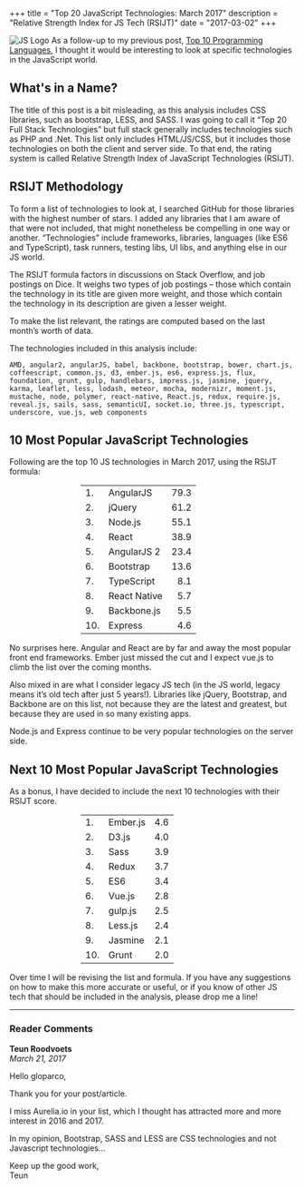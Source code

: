 +++
title       = "Top 20 JavaScript Technologies: March 2017"
description = "Relative Strength Index for JS Tech (RSIJT)"
date        = "2017-03-02"
+++

![JS Logo](/js.jpg) As a follow-up to my previous post, [Top 10 Programming Languages](/top-10-programming-languages-march-2017), I thought it would be interesting to look at specific technologies in the JavaScript world.

## What's in a Name?

The title of this post is a bit misleading, as this analysis includes CSS libraries, such as bootstrap, LESS, and SASS. I was going to call it “Top 20 Full Stack Technologies” but full stack generally includes technologies such as PHP and .Net. This list only includes HTML/JS/CSS, but it includes those technologies on both the client and server side. To that end, the rating system is called Relative Strength Index of JavaScript Technologies (RSIJT).

## RSIJT Methodology

To form a list of technologies to look at, I searched GitHub for those libraries with the highest number of stars. I added any libraries that I am aware of that were not included, that might nonetheless be compelling in one way or another. “Technologies” include frameworks, libraries, languages (like ES6 and TypeScript), task runners, testing libs, UI libs, and anything else in our JS world.

The RSIJT formula factors in discussions on Stack Overflow, and job postings on Dice. It weighs two types of job postings – those which contain the technology in its title are given more weight, and those which contain the technology in its description are given a lesser weight.

To make the list relevant, the ratings are computed based on the last month’s worth of data.

The technologies included in this analysis include:

    AMD, angular2, angularJS, babel, backbone, bootstrap, bower, chart.js, coffeescript, common.js, d3, ember.js, es6, express.js, flux, foundation, grunt, gulp, handlebars, impress.js, jasmine, jquery, karma, leaflet, less, lodash, meteor, mocha, modernizr, moment.js, mustache, node, polymer, react-native, React.js, redux, require.js, reveal.js, sails, sass, semanticUI, socket.io, three.js, typescript, underscore, vue.js, web components

## 10 Most Popular JavaScript Technologies

Following are the top 10 JS technologies in March 2017, using the RSIJT formula:

<center class="moreSpace">
    <table style="width: 50%">
        <tr><td>1.</td><td>AngularJS</td><td style="text-align:right">79.3</td></tr>
        <tr><td>2.</td><td>jQuery</td><td style="text-align:right">61.2</td></tr>
        <tr><td>3.</td><td>Node.js</td><td style="text-align:right">55.1</td></tr>
        <tr><td>4.</td><td>React</td><td style="text-align:right">38.9</td></tr>
        <tr><td>5.</td><td>AngularJS 2</td><td style="text-align:right">23.4</td></tr>
        <tr><td>6.</td><td>Bootstrap</td><td style="text-align:right">13.6</td></tr>
        <tr><td>7.</td><td>TypeScript</td><td style="text-align:right">8.1</td></tr>
        <tr><td>8.</td><td>React Native</td><td style="text-align:right">5.7</td></tr>
        <tr><td>9.</td><td>Backbone.js</td><td style="text-align:right">5.5</td></tr>
        <tr><td>10.</td><td>Express</td><td style="text-align:right">4.6</td></tr>
    </table>
</center>

No surprises here. Angular and React are by far and away the most popular front end frameworks. Ember just missed the cut and I expect vue.js to climb the list over the coming months.

Also mixed in are what I consider legacy JS tech (in the JS world, legacy means it’s old tech after just 5 years!). Libraries like jQuery, Bootstrap, and Backbone are on this list, not because they are the latest and greatest, but because they are used in so many existing apps.

Node.js and Express continue to be very popular technologies on the server side.

## Next 10 Most Popular JavaScript Technologies

As a bonus, I have decided to include the next 10 technologies with their RSIJT score.

<center class="moreSpace">
    <table style="width: 50%">
    <tr><td>1.</td><td>Ember.js</td><td style="text-align:right">4.6</td></tr>
    <tr><td>2.</td><td>D3.js</td><td style="text-align:right">4.0</td></tr>
    <tr><td>3.</td><td>Sass</td><td style="text-align:right">3.9</td></tr>
    <tr><td>4.</td><td>Redux</td><td style="text-align:right">3.7</td></tr>
    <tr><td>5.</td><td>ES6</td><td style="text-align:right">3.4</td></tr>
    <tr><td>6.</td><td>Vue.js</td><td style="text-align:right">2.8</td></tr>
    <tr><td>7.</td><td>gulp.js</td><td style="text-align:right">2.5</td></tr>
    <tr><td>8.</td><td>Less.js</td><td style="text-align:right">2.4</td></tr>
    <tr><td>9.</td><td>Jasmine</td><td style="text-align:right">2.1</td></tr>
    <tr><td>10.</td><td>Grunt</td><td style="text-align:right">2.0</td></tr>
    </table>
</center>

Over time I will be revising the list and formula. If you have any suggestions on how to make this more accurate or useful, or if you know of other JS tech that should be included in the analysis, please drop me a line!

---

### **Reader Comments**

**Teun Roodvoets**  
*March 21, 2017*

Hello gloparco,

Thank you for your post/article.

I miss Aurelia.io in your list, which I thought has attracted more and more interest in 2016 and 2017.

In my opinion, Bootstrap, SASS and LESS are CSS technologies and not Javascript technologies…

Keep up the good work,  
Teun
